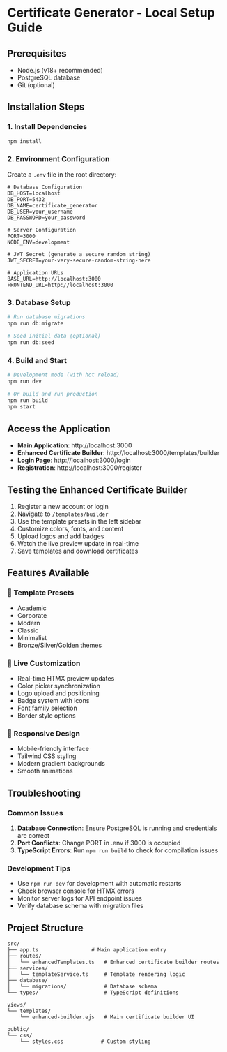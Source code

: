 # Certificate Generator - Local Setup Guide

## Prerequisites
- Node.js (v18+ recommended)
- PostgreSQL database
- Git (optional)

## Installation Steps

### 1. Install Dependencies
```bash
npm install
```

### 2. Environment Configuration
Create a `.env` file in the root directory:
```env
# Database Configuration
DB_HOST=localhost
DB_PORT=5432
DB_NAME=certificate_generator
DB_USER=your_username
DB_PASSWORD=your_password

# Server Configuration
PORT=3000
NODE_ENV=development

# JWT Secret (generate a secure random string)
JWT_SECRET=your-very-secure-random-string-here

# Application URLs
BASE_URL=http://localhost:3000
FRONTEND_URL=http://localhost:3000
```

### 3. Database Setup
```bash
# Run database migrations
npm run db:migrate

# Seed initial data (optional)
npm run db:seed
```

### 4. Build and Start
```bash
# Development mode (with hot reload)
npm run dev

# Or build and run production
npm run build
npm start
```

## Access the Application

- **Main Application**: http://localhost:3000
- **Enhanced Certificate Builder**: http://localhost:3000/templates/builder
- **Login Page**: http://localhost:3000/login
- **Registration**: http://localhost:3000/register

## Testing the Enhanced Certificate Builder

1. Register a new account or login
2. Navigate to `/templates/builder`
3. Use the template presets in the left sidebar
4. Customize colors, fonts, and content
5. Upload logos and add badges
6. Watch the live preview update in real-time
7. Save templates and download certificates

## Features Available

### 🎨 Template Presets
- Academic
- Corporate  
- Modern
- Classic
- Minimalist
- Bronze/Silver/Golden themes

### 🎯 Live Customization
- Real-time HTMX preview updates
- Color picker synchronization
- Logo upload and positioning
- Badge system with icons
- Font family selection
- Border style options

### 📱 Responsive Design
- Mobile-friendly interface
- Tailwind CSS styling
- Modern gradient backgrounds
- Smooth animations

## Troubleshooting

### Common Issues
1. **Database Connection**: Ensure PostgreSQL is running and credentials are correct
2. **Port Conflicts**: Change PORT in .env if 3000 is occupied
3. **TypeScript Errors**: Run `npm run build` to check for compilation issues

### Development Tips
- Use `npm run dev` for development with automatic restarts
- Check browser console for HTMX errors
- Monitor server logs for API endpoint issues
- Verify database schema with migration files

## Project Structure
```
src/
├── app.ts                 # Main application entry
├── routes/
│   └── enhancedTemplates.ts   # Enhanced certificate builder routes
├── services/
│   └── templateService.ts     # Template rendering logic
├── database/
│   └── migrations/            # Database schema
└── types/                     # TypeScript definitions

views/
└── templates/
    └── enhanced-builder.ejs   # Main certificate builder UI

public/
└── css/
    └── styles.css            # Custom styling
```